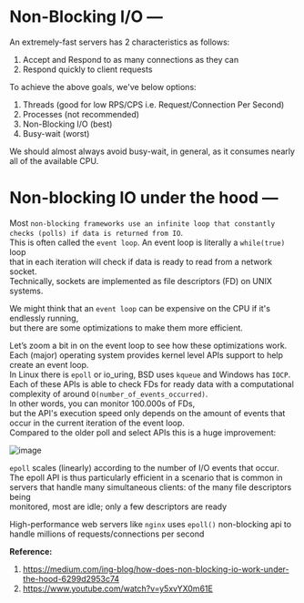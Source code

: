 # Non-Blocking I/O — 

An extremely-fast servers has 2 characteristics as follows:  

1.  Accept and Respond to as many connections as they can
2.  Respond quickly to client requests

To achieve the above goals, we've below options:  
1. Threads (good for low RPS/CPS i.e. Request/Connection Per Second)
2. Processes (not recommended)
3. Non-Blocking I/O (best)
4. Busy-wait (worst)

We should almost always avoid busy-wait, in general, as it consumes nearly all of the available CPU.  

# Non-blocking IO under the hood — 

Most `non-blocking frameworks use an infinite loop that constantly checks (polls) if data is returned from IO`.  
This is often called the `event loop`. An event loop is literally a `while(true)` loop  
that in each iteration will check if data is ready to read from a network socket.  
Technically, sockets are implemented as file descriptors (FD) on UNIX systems.  

We might think that an `event loop` can be expensive on the CPU if it's endlessly running,  
but there are some optimizations to make them more efficient.  

Let’s zoom a bit in on the event loop to see how these optimizations work.  
Each (major) operating system provides kernel level APIs support to help create an event loop.  
In Linux there is `epoll` or io_uring, BSD uses `kqueue` and Windows has `IOCP`.  
Each of these APIs is able to check FDs for ready data with a computational complexity of around `O(number_of_events_occurred)`.  
In other words, you can monitor 100.000s of FDs,  
but the API's execution speed only depends on the amount of events that occur in the current iteration of the event loop.  
Compared to the older poll and select APIs this is a huge improvement:  

![image](https://user-images.githubusercontent.com/26399543/148661743-18b81a50-5001-4a78-9b6e-6f5e3c0c7884.png)  

`epoll` scales (linearly) according to the number of I/O events that occur.  
The epoll API is thus particularly efficient in a scenario that is common in  
servers that handle many simultaneous clients: of the many file descriptors being  
monitored, most are idle; only a few descriptors are ready  

High-performance web servers like `nginx` uses `epoll()` non-blocking api to handle millions of requests/connections per second  

**Reference:**  
1. https://medium.com/ing-blog/how-does-non-blocking-io-work-under-the-hood-6299d2953c74
2. https://www.youtube.com/watch?v=y5xvYX0m61E

